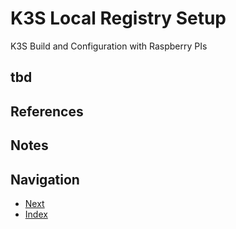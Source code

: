 # K3S Local Registry Setup

K3S Build and Configuration with Raspberry PIs

## tbd

## References

## Notes

## Navigation

- [Next](./?)
- [Index](./README.md)
